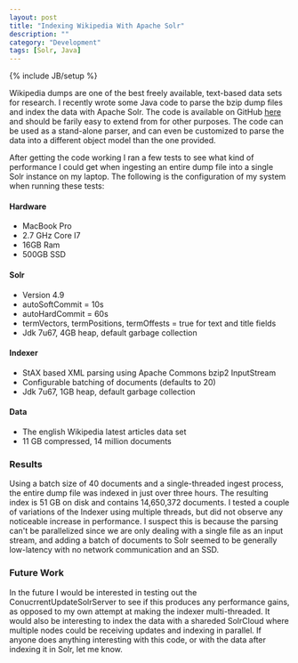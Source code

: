 ```yaml
---
layout: post
title: "Indexing Wikipedia With Apache Solr"
description: ""
category: "Development"
tags: [Solr, Java]
---
```

{% include JB/setup %}

Wikipedia dumps are one of the best freely available, text-based data sets for research. I recently 
wrote some Java code to parse the bzip dump files and index the data with Apache Solr. The code is 
available on GitHub [here](https://github.com/bbende/solr-wikipedia) and should be farily easy to
extend from for other purposes. The code can be used as a stand-alone parser, and can even be 
customized to parse the data into a different object model than the one provided.

After getting the code working I ran a few tests to see what kind of performance I could get when 
ingesting an entire dump file into a single Solr instance on my laptop. The following is the 
configuration of my system when running these tests:

#### Hardware

 * MacBook Pro
 * 2.7 GHz Core I7
 * 16GB Ram
 * 500GB SSD

#### Solr

 * Version 4.9
 * autoSoftCommit = 10s
 * autoHardCommit = 60s
 * termVectors, termPositions, termOffests = true for text and title fields
 * Jdk 7u67, 4GB heap, default garbage collection

#### Indexer

 * StAX based XML parsing using Apache Commons bzip2 InputStream
 * Configurable batching of documents (defaults to 20)
 * Jdk 7u67, 1GB heap, default garbage collection
 
#### Data

 * The english Wikipedia latest articles data set
 * 11 GB compressed, 14 million documents
 
### Results

Using a batch size of 40 documents and a single-threaded ingest process, the entire dump
file was indexed in just over three hours. The resulting index is 51 GB on disk
and contains 14,650,372 documents. I tested a couple of variations of the Indexer using
multiple threads, but did not observe any noticeable increase in performance. I suspect 
this is because the parsing can't be parallelized since we are only dealing with a single 
file as an input stream, and adding a batch of documents to Solr seemed to be generally 
low-latency with no network communication and an SSD. 

### Future Work

In the future I would be interested in testing out the ConucrrentUpdateSolrServer to see
if this produces any performance gains, as opposed to my own attempt at making the indexer
multi-threaded. It would also be interesting to index the data with a shareded SolrCloud 
where multiple nodes could be receiving updates and indexing in parallel. If anyone does
anything interesting with this code, or with the data after indexing it in Solr, let me 
know.